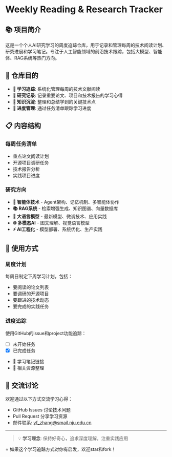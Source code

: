 # Weekly Reading & Research Tracker

## 📚 项目简介

这是一个个人AI研究学习的周度追踪仓库，用于记录和管理每周的技术阅读计划、研究进展和学习笔记。专注于人工智能领域的前沿技术跟踪，包括大模型、智能体、RAG系统等热门方向。

## 🎯 仓库目的

- **📖 学习追踪**: 系统化管理每周的技术文献阅读
- **🔬 研究记录**: 记录重要论文、项目和技术报告的学习心得
- **📝 知识沉淀**: 整理和总结学到的关键技术点
- **🚀 进度管理**: 通过任务清单跟踪学习进度

## 📋 内容结构

### 每周任务清单
- 重点论文阅读计划
- 开源项目调研任务
- 技术报告分析
- 实践项目进度

### 研究方向
- **🤖 智能体技术** - Agent架构、记忆机制、多智能体协作
- **📚 RAG系统** - 检索增强生成、知识图谱、向量数据库
- **🧠 大语言模型** - 最新模型、微调技术、应用实践
- **🌐 多模态AI** - 图文理解、视觉语言模型
- **⚡ AI工程化** - 模型部署、系统优化、生产实践

## 📅 使用方式

### 周度计划
每周日制定下周学习计划，包括：
- 要阅读的论文列表
- 要调研的开源项目
- 要跟进的技术动态
- 要完成的实践任务

### 进度追踪
使用GitHub的issue和project功能追踪：
- [ ] 未开始任务
- [x] 已完成任务
- 📝 学习笔记链接
- 🔗 相关资源整理

## 🤝 交流讨论

欢迎通过以下方式交流学习心得：
- GitHub Issues 讨论技术问题
- Pull Request 分享学习资源
- 邮件联系: yf_zhang@smail.nju.edu.cn

---

> 💡 **学习理念**: 保持好奇心，追求深度理解，注重实践应用

⭐ 如果这个学习追踪方式对你有启发，欢迎star和fork！
